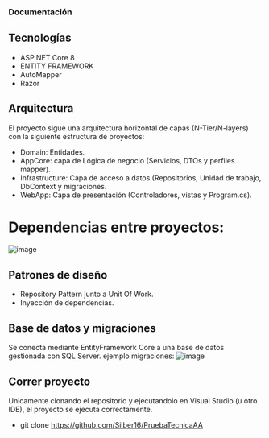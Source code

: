 ### Documentación
## Tecnologías
- ASP.NET Core 8
- ENTITY FRAMEWORK
- AutoMapper
- Razor

## Arquitectura
El proyecto sigue una arquitectura horizontal de capas (N-Tier/N-layers) con la siguiente estructura de proyectos:
- Domain: Entidades.
- AppCore: capa de Lógica de negocio (Servicios, DTOs y perfiles mapper).
- Infrastructure: Capa de acceso a datos (Repositorios, Unidad de trabajo, DbContext y migraciones.
- WebApp: Capa de presentación (Controladores, vistas y Program.cs).
# Dependencias entre proyectos:
![image](https://github.com/user-attachments/assets/3c67a01a-7431-4e29-96fe-cf270c92cd1d)

## Patrones de diseño
- Repository Pattern junto a Unit Of Work.
- Inyección de dependencias.

## Base de datos y migraciones
Se conecta mediante EntityFramework Core a una base de datos gestionada con SQL Server.
ejemplo migraciones:
![image](https://github.com/user-attachments/assets/f47474f7-ec65-4616-84d2-c37fd6f7298a)

## Correr proyecto
Unicamente clonando el repositorio y ejecutandolo en Visual Studio (u otro IDE), el proyecto se ejecuta correctamente.
- git clone https://github.com/Silber16/PruebaTecnicaAA
